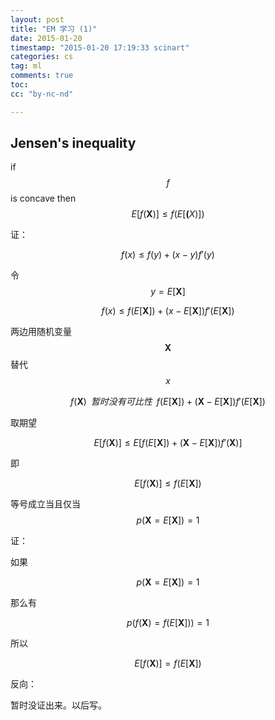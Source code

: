 ```yaml
---
layout: post
title: "EM 学习 (1)"
date: 2015-01-20
timestamp: "2015-01-20 17:19:33 scinart"
categories: cs
tag: ml
comments: true
toc:
cc: "by-nc-nd"

---
```


## Jensen's inequality

if $$f$$ is concave then $$E[f(\mathbf{X})]≤f(E[\mathbf(X)])$$

证：

$$
f(x)≤f(y)+(x-y)f'(y)
$$

令$$y=E[\mathbf{X}]$$

$$
f(x)≤f(E[\mathbf{X}])+(x-E[\mathbf{X}])f'(E[\mathbf{X}])
$$

两边用随机变量$$\mathbf{X}$$替代$$x$$

$$
f(\mathbf{X}) \;\;暂时没有可比性\;\; f(E[\mathbf{X}])+(\mathbf{X}-E[\mathbf{X}])f'(E[\mathbf{X}])
$$

取期望

$$
E[f(\mathbf{X})] ≤ E\left[f(E[\mathbf{X}]) + (\mathbf{X}-E[\mathbf{X}])f'(\mathbf{X})\right]
$$

即

$$
E[f(\mathbf{X})]≤f(E[\mathbf{X}])
$$

等号成立当且仅当$$p(\mathbf{X}=E[\mathbf{X}]) = 1$$

证：

如果

$$
p(\mathbf{X}=E[\mathbf{X}]) = 1
$$

那么有

$$
p(f(\mathbf{X}) = f(E[\mathbf{X}])) = 1
$$

所以

$$
E[f(\mathbf{X})] = f(E[\mathbf{X}])
$$

反向：

暂时没证出来。以后写。
